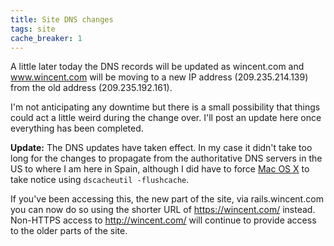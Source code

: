 ```yaml
---
title: Site DNS changes
tags: site
cache_breaker: 1
---
```


A little later today the DNS records will be updated as wincent.com and www.wincent.com will be moving to a new IP address (209.235.214.139) from the old address (209.235.192.161).

I'm not anticipating any downtime but there is a small possibility that things could act a little weird during the change over. I'll post an update here once everything has been completed.

**Update:** The DNS updates have taken effect. In my case it didn't take too long for the changes to propagate from the authoritative DNS servers in the US to where I am here in Spain, although I did have to force [Mac OS X](/wiki/Mac_OS_X) to take notice using `dscacheutil -flushcache`.

If you've been accessing this, the new part of the site, via rails.wincent.com you can now do so using the shorter URL of <https://wincent.com/> instead. Non-HTTPS access to <http://wincent.com/> will continue to provide access to the older parts of the site.
